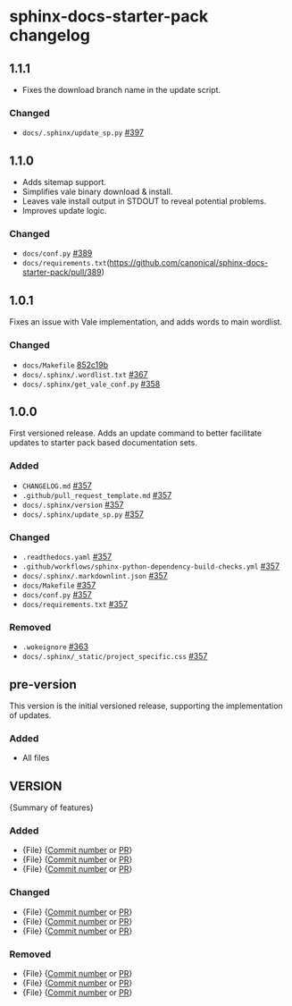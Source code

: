 # sphinx-docs-starter-pack changelog

## 1.1.1

* Fixes the download branch name in the update script.

### Changed

* `docs/.sphinx/update_sp.py` [#397](https://github.com/canonical/sphinx-docs-starter-pack/pull/397)

## 1.1.0

* Adds sitemap support.
* Simplifies vale binary download & install.
* Leaves vale install output in STDOUT to reveal potential problems.
* Improves update logic.

### Changed

* `docs/conf.py` [#389](https://github.com/canonical/sphinx-docs-starter-pack/pull/389)
* `docs/requirements.txt`(https://github.com/canonical/sphinx-docs-starter-pack/pull/389)

## 1.0.1

Fixes an issue with Vale implementation, and adds words to main wordlist.

### Changed

* `docs/Makefile` [852c19b](https://github.com/canonical/sphinx-docs-starter-pack/commit/852c19bf162e4697d7f36b49e8bc36ad71302216)
* `docs/.sphinx/.wordlist.txt` [#367](https://github.com/canonical/sphinx-docs-starter-pack/pull/367)
* `docs/.sphinx/get_vale_conf.py` [#358](https://github.com/canonical/sphinx-docs-starter-pack/pull/358)

## 1.0.0

First versioned release. Adds an update command to better facilitate updates to
starter pack based documentation sets.

### Added

* `CHANGELOG.md` [#357](https://github.com/canonical/sphinx-docs-starter-pack/pull/357)
* `.github/pull_request_template.md` [#357](https://github.com/canonical/sphinx-docs-starter-pack/pull/357)
* `docs/.sphinx/version` [#357](https://github.com/canonical/sphinx-docs-starter-pack/pull/357)
* `docs/.sphinx/update_sp.py` [#357](https://github.com/canonical/sphinx-docs-starter-pack/pull/357)

### Changed

* `.readthedocs.yaml` [#357](https://github.com/canonical/sphinx-docs-starter-pack/pull/357)
* `.github/workflows/sphinx-python-dependency-build-checks.yml` [#357](https://github.com/canonical/sphinx-docs-starter-pack/pull/357)
* `docs/.sphinx/.markdownlint.json` [#357](https://github.com/canonical/sphinx-docs-starter-pack/pull/357)
* `docs/Makefile` [#357](https://github.com/canonical/sphinx-docs-starter-pack/pull/357)
* `docs/conf.py` [#357](https://github.com/canonical/sphinx-docs-starter-pack/pull/357)
* `docs/requirements.txt` [#357](https://github.com/canonical/sphinx-docs-starter-pack/pull/357)

### Removed

* `.wokeignore` [#363](https://github.com/canonical/sphinx-docs-starter-pack/pull/363)
* `docs/.sphinx/_static/project_specific.css` [#357](https://github.com/canonical/sphinx-docs-starter-pack/pull/357)

## pre-version

This version is the initial versioned release, supporting the implementation of
updates.

### Added

* All files

## VERSION

{Summary of features}

### Added

* {File} {[Commit number](https://www.github.com) or [PR](https://www.github.com)}
* {File} {[Commit number](https://www.github.com) or [PR](https://www.github.com)}
* {File} {[Commit number](https://www.github.com) or [PR](https://www.github.com)}

### Changed

* {File} {[Commit number](https://www.github.com) or [PR](https://www.github.com)}
* {File} {[Commit number](https://www.github.com) or [PR](https://www.github.com)}
* {File} {[Commit number](https://www.github.com) or [PR](https://www.github.com)}

### Removed

* {File} {[Commit number](https://www.github.com) or [PR](https://www.github.com)}
* {File} {[Commit number](https://www.github.com) or [PR](https://www.github.com)}
* {File} {[Commit number](https://www.github.com) or [PR](https://www.github.com)}
